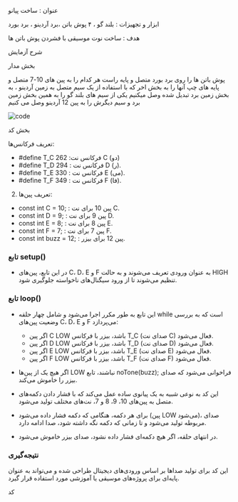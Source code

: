 عنوان : ساخت پیانو 

ابزار و تجهیزات : بلند گو ، ۴ پوش باتن ،برد آردینو ، برد بورد

هدف : ساخت نوت موسیقی با فشردن پوش باتن ها

شرح آزمایش

بخش مدار 

پوش باتن ها را روی برد بورد متصل و پایه راست هر کدام را به پین های 10-7 متصل و پایه های چپ آنها را به بخش اخر که با استفاده از یک سیم متصل به زمین آردینو ، به بخش زمین برد تبدیل شده وصل میکنیم
یکی از سیم های بلند گو را به همین بخش زمین برد و سیم دیگرش را به پین 12 آردینو وصل می کنیم

![code](./photo_2024-11-17_08-29-05.jpg)  

بخش کد


تعریف فرکانس‌ها:


   - #define T_C 262
:فرکانس نت C (دو)
   - #define T_D 294
: فرکانس نت D (ر).
   - #define T_E 330
: فرکانس نت E (می).
   - #define T_F 349
: فرکانس نت F (فا).
   

2. تعریف پین‌ها:
 
  - const int C = 10; 
: پین 10 برای نت C.
   - const int D = 9;
: پین 9 برای نت D.
   - const int E = 8;
: پین 8 برای نت E.
   - const int F = 7;
: پین 7 برای نت F.
   - const int buzz = 12;
: پین 12 برای بیزر.


### تابع setup()


- در این تابع، پین‌های C، D، E و F به عنوان ورودی تعریف می‌شوند و به حالت HIGH تنظیم می‌شوند تا از ورود سیگنال‌های ناخواسته جلوگیری شود.

### تابع loop()

- این تابع به طور مکرر اجرا می‌شود و شامل چهار حلقه while است که به بررسی وضعیت پین‌های C، D، E و F می‌پردازد:


  - اگر پین C LOW باشد، بیزر با فرکانس T_C (صدای نت C) فعال می‌شود.
  - اگر پین D LOW باشد، بیزر با فرکانس T_D (صدای نت D) فعال می‌شود.
  - اگر پین E LOW باشد، بیزر با فرکانس T_E (صدای نت E) فعال می‌شود.
  - اگر پین F LOW باشد، بیزر با فرکانس T_F (صدای نت F) فعال می‌شود.

- اگر هیچ یک از پین‌ها LOW نباشند، تابع noTone(buzz); فراخوانی می‌شود که صدای بیزر را خاموش می‌کند.

- این کد به نوعی شبیه به یک پیانوی ساده عمل می‌کند که با فشار دادن دکمه‌های متصل به پین‌های 10، 9، 8 و 7، نت‌های مختلف تولید می‌شود.


- برای هر دکمه، هنگامی که دکمه فشار داده می‌شود (پین LOW می‌شود)، صدای مربوطه تولید می‌شود و تا زمانی که دکمه نگه داشته شود، صدا ادامه دارد.


- در انتهای حلقه، اگر هیچ دکمه‌ای فشار داده نشود، صدای بیزر خاموش می‌شود.

### نتیجه‌گیری


این کد برای تولید صداها بر اساس ورودی‌های دیجیتال طراحی شده و می‌تواند به عنوان پایه‌ای برای پروژه‌های موسیقی یا آموزشی مورد استفاده قرار گیرد.

کد